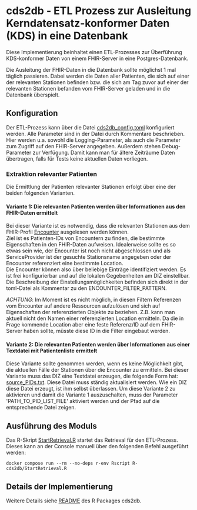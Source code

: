 # cds2db - ETL Prozess zur Ausleitung Kerndatensatz-konformer Daten (KDS) in eine Datenbank

Diese Implementierung beinhaltet einen ETL-Prozesses zur Überführung KDS-konformer Daten von einem FHIR-Server in eine Postgres-Datenbank.

Die Ausleitung der FHIR-Daten in die Datenbank sollte möglichst 1 mal täglich passieren. Dabei werden die Daten aller Patienten, die sich auf einer der relevanten Stationen befinden bzw. die sich am Tag zuvor auf einer der relevanten Stationen befanden vom FHIR-Server geladen und in die Datenbank überspielt.

## Konfiguration

Der ETL-Prozess kann über die Datei [cds2db_config.toml](https://github.com/medizininformatik-initiative/INTERPOLAR/blob/main/R-cds2db/cds2db_config.toml) konfiguriert werden. Alle Parameter sind in der Datei durch Kommentare beschrieben. Hier werden u.a. sowohl die Logging-Parameter, als auch die Parameter zum Zugriff auf den FHIR-Server angegeben. Außerdem stehen Debug-Parameter zur Verfügung. Damit kann man für ältere Zeiträume Daten übertragen, falls für Tests keine aktuellen Daten vorliegen.

### Extraktion relevanter Patienten

Die Ermittlung der Patienten relevanter Stationen erfolgt über eine der beiden folgenden Varianten.

#### Variante 1: Die relevanten Patienten werden über Informationen aus den FHIR-Daten ermittelt

Bei dieser Variante ist es notwendig, dass die relevanten Stationen aus dem FHIR-Profil [Encounter](https://www.medizininformatik-initiative.de/Kerndatensatz/Modul_Fall/EncounterKontaktGesundheitseinrichtung.html) ausgelesen werden können.\
Ziel ist es Patienten-IDs von Encountern zu finden, die bestimmte Eigenschaften in den FHIR-Daten aufweisen. Idealerweise sollte es so etwas sein wie, der Encounter ist noch nicht abgeschlossen und als ServiceProvider ist der gesuchte Stationsname angegeben oder der Encounter referenziert eine bestimmte Location.\
Die Encounter können also über beliebige Einträge identifiziert werden. Es ist frei konfigurierbar und auf die lokalen Gegebenheiten am DIZ einstellbar. Die Beschreibung der Einstellungsmöglichkeiten befinden sich direkt in der toml-Datei als Kommentar zu den ENCOUNTER_FILTER_PATTERN.

*ACHTUNG*: Im Moment ist es nicht möglich, in diesen Filtern Referenzen vom Encounter auf andere Ressourcen aufzulösen und sich auf Eigenschaften der referenzierten Objekte zu beziehen. Z.B. kann man aktuell nicht den Namen einer referenzierten Location ermitteln. Da die in Frage kommende Location aber eine feste Referenz/ID auf dem FHIR-Server haben sollte, müsste diese ID in die Filter eingebaut werden. 

#### Variante 2: Die relevanten Patienten werden über Informationen aus einer Textdatei mit Patientenliste ermittelt

Diese Variante sollte genommen werden, wenn es keine Möglichkeit gibt, die aktuellen Fälle der Stationen über die Encounter zu ermitteln.
Bei dieser Variante muss das DIZ eine Textdatei erzeugen, die folgende Form hat: [source_PIDs.txt](https://github.com/medizininformatik-initiative/INTERPOLAR/blob/main/R-cds2db/source_PIDs.txt). Diese Datei muss ständig aktualisiert werden. Wie ein DIZ diese Datei erzeugt, ist ihm selbst überlassen. Um diese Variante 2 zu aktivieren und damit die Variante 1 auszuschalten, muss der Parameter 'PATH_TO_PID_LIST_FILE' aktiviert werden und der Pfad auf die entsprechende Datei zeigen.

## Ausführung des Moduls

Das R-Skript [StartRetrieval.R](https://github.com/medizininformatik-initiative/INTERPOLAR/blob/main/R-cds2db/StartRetrieval.R) startet das Retrieval für den ETL-Prozess.
Dieses kann an der Console manuell über den folgenden Befehl ausgeführt werden:

```console
docker compose run --rm --no-deps r-env Rscript R-cds2db/StartRetrieval.R
```

## Details der Implementierung

Weitere Details siehe [README](./cds2db/) des R Packages cds2db.
